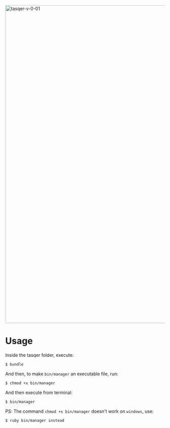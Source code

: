 <img width="1002" alt="tasqer-v-0-01" src="https://user-images.githubusercontent.com/32008/53485071-08c85c80-3a64-11e9-9491-626ff612268a.png">

# Usage
Inside the tasqer folder, execute:

    $ bundle

And then, to make ```bin/manager``` an executable file, run:

    $ chmod +x bin/manager

And then execute from terminal:

    $ bin/manager

PS: The command ```chmod +x bin/manager``` doesn't work on ```windows```, use:

    $ ruby bin/manager instead
